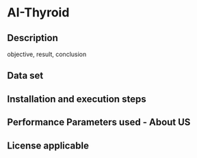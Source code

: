 # AI-Thyroid

## Description
objective, result, conclusion

## Data set

## Installation and execution steps

## Performance Parameters used - About US

## License applicable
